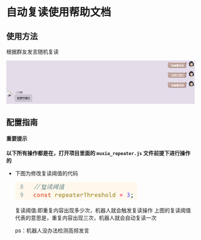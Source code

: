 # 自动复读使用帮助文档

## 使用方法

根据群友发言随机复读

![](./imgs/repeater/1.png)

## 配置指南

#### 重要提示

**以下所有操作都是在，打开项目里面的 `muxia_repeater.js` 文件前提下进行操作的**

-   下图为修改复读阈值的代码

    ![](./imgs/repeater/2.png)

    复读阈值:即重复内容出现多少次，机器人就会触发复读操作
    上图的复读阈值代表的意思是，重复内容出现三次，机器人就会自动复读一次

    ps：机器人没办法检测高频发言
